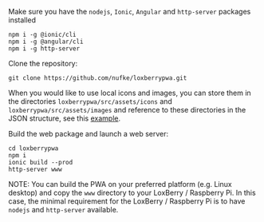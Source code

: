 Make sure you have the `nodejs`, `Ionic`, `Angular` and `http-server` packages installed
```
npm i -g @ionic/cli
npm i -g @angular/cli
npm i -g http-server

```
Clone the repository:
```
git clone https://github.com/nufke/loxberrypwa.git
```

When you would like to use local icons and images, you can store them in the directories `loxberrypwa/src/assets/icons` and `loxberrypwa/src/assets/images` and reference to these directories in the JSON structure, see this [example](https://github.com/nufke/loxberrypwa/wiki/Example). 

Build the web package and launch a web server:
```
cd loxberrypwa
npm i
ionic build --prod
http-server www
```

NOTE: You can build the PWA on your preferred platform (e.g. Linux desktop) and copy the `www` directory to your LoxBerry / Raspberry Pi. In this case, the minimal requirement for the LoxBerry / Raspberry Pi is to have `nodejs` and `http-server` available.
